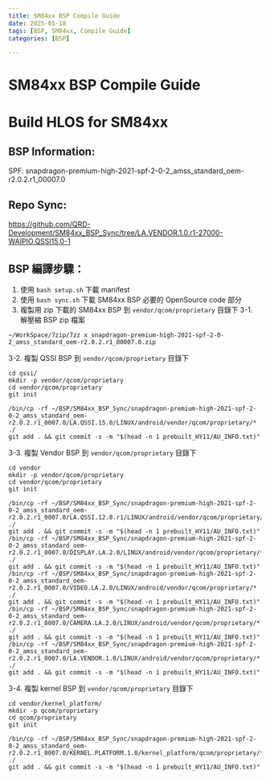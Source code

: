 ```yaml
---
title: SM84xx BSP Compile Guide
date: 2025-05-18
tags: [BSP, SM84xx, Compile Guide]
categories: [BSP]

---
```


# SM84xx BSP Compile Guide

# Build HLOS for SM84xx
BSP Information:
---
SPF: snapdragon-premium-high-2021-spf-2-0-2_amss_standard_oem-r2.0.2.r1_00007.0

Repo Sync:
---
https://github.com/QRD-Development/SM84xx_BSP_Sync/tree/LA.VENDOR.1.0.r1-27000-WAIPIO.QSSI15.0-1

BSP 編譯步驟：
---
1. 使用 `bash setup.sh` 下載 manifest
2. 使用 `bash sync.sh` 下載 SM84xx BSP 必要的 OpenSource code 部分
3. 複製用 zip 下載的 SM84xx BSP 到 `vendor/qcom/proprietary` 目錄下
3-1. 解壓縮 BSP zip 檔案
```shell=1
~/WorkSpace/7zip/7zz x snapdragon-premium-high-2021-spf-2-0-2_amss_standard_oem-r2.0.2.r1_00007.0.zip
```
3-2. 複製 QSSI BSP 到 `vendor/qcom/proprietary` 目錄下
```shell=1
cd qssi/
mkdir -p vendor/qcom/proprietary
cd vendor/qcom/proprietary
git init

/bin/cp -rf ~/BSP/SM84xx_BSP_Sync/snapdragon-premium-high-2021-spf-2-0-2_amss_standard_oem-r2.0.2.r1_0007.0/LA.QSSI.15.0/LINUX/android/vendor/qcom/proprietary/* ./
git add . && git commit -s -m "$(head -n 1 prebuilt_HY11/AU_INFO.txt)"
```
3-3. 複製 Vendor BSP 到 `vendor/qcom/proprietary` 目錄下
```shell=1
cd vendor
mkdir -p vendor/qcom/proprietary
cd vendor/qcom/proprietary
git init

/bin/cp -rf ~/BSP/SM84xx_BSP_Sync/snapdragon-premium-high-2021-spf-2-0-2_amss_standard_oem-r2.0.2.r1_0007.0/LA.QSSI.12.0.r1/LINUX/android/vendor/qcom/proprietary/* ./
git add . && git commit -s -m "$(head -n 1 prebuilt_HY11/AU_INFO.txt)"
/bin/cp -rf ~/BSP/SM84xx_BSP_Sync/snapdragon-premium-high-2021-spf-2-0-2_amss_standard_oem-r2.0.2.r1_0007.0/DISPLAY.LA.2.0/LINUX/android/vendor/qcom/proprietary/* ./
git add . && git commit -s -m "$(head -n 1 prebuilt_HY11/AU_INFO.txt)"
/bin/cp -rf ~/BSP/SM84xx_BSP_Sync/snapdragon-premium-high-2021-spf-2-0-2_amss_standard_oem-r2.0.2.r1_0007.0/VIDEO.LA.2.0/LINUX/android/vendor/qcom/proprietary/* ./
git add . && git commit -s -m "$(head -n 1 prebuilt_HY11/AU_INFO.txt)"
/bin/cp -rf ~/BSP/SM84xx_BSP_Sync/snapdragon-premium-high-2021-spf-2-0-2_amss_standard_oem-r2.0.2.r1_0007.0/CAMERA.LA.2.0/LINUX/android/vendor/qcom/proprietary/* ./
git add . && git commit -s -m "$(head -n 1 prebuilt_HY11/AU_INFO.txt)"
/bin/cp -rf ~/BSP/SM84xx_BSP_Sync/snapdragon-premium-high-2021-spf-2-0-2_amss_standard_oem-r2.0.2.r1_0007.0/LA.VENDOR.1.0/LINUX/android/vendor/qcom/proprietary/* ./
git add . && git commit -s -m "$(head -n 1 prebuilt_HY11/AU_INFO.txt)"
```
3-4. 複製 kernel BSP 到 `vendor/qcom/proprietary` 目錄下
```shell=1
cd vendor/kernel_platform/
mkdir -p qcom/proprietary
cd qcom/proprietary
git init

/bin/cp -rf ~/BSP/SM84xx_BSP_Sync/snapdragon-premium-high-2021-spf-2-0-2_amss_standard_oem-r2.0.2.r1_0007.0/KERNEL.PLATFORM.1.0/kernel_platform/qcom/proprietary/* ./
git add . && git commit -s -m "$(head -n 1 prebuilt_HY11/AU_INFO.txt)"
```


